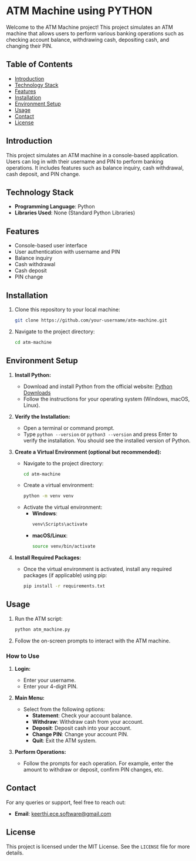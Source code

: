 # ATM Machine using PYTHON

Welcome to the ATM Machine project! This project simulates an ATM machine that allows users to perform various banking operations such as checking account balance, withdrawing cash, depositing cash, and changing their PIN.

## Table of Contents

- [Introduction](#introduction)
- [Technology Stack](#technology-stack)
- [Features](#features)
- [Installation](#installation)
- [Environment Setup](#environment-setup)
- [Usage](#usage)
- [Contact](#contact)
- [License](#license)

## Introduction

This project simulates an ATM machine in a console-based application. Users can log in with their username and PIN to perform banking operations. It includes features such as balance inquiry, cash withdrawal, cash deposit, and PIN change.

## Technology Stack

- **Programming Language**: Python
- **Libraries Used**: None (Standard Python Libraries)

## Features

- Console-based user interface
- User authentication with username and PIN
- Balance inquiry
- Cash withdrawal
- Cash deposit
- PIN change

## Installation

1. Clone this repository to your local machine:
    ```sh
    git clone https://github.com/your-username/atm-machine.git
    ```
2. Navigate to the project directory:
    ```sh
    cd atm-machine
    ```

## Environment Setup

1. **Install Python:**
    - Download and install Python from the official website: [Python Downloads](https://www.python.org/downloads/)
    - Follow the instructions for your operating system (Windows, macOS, Linux).

2. **Verify the Installation:**
    - Open a terminal or command prompt.
    - Type `python --version` or `python3 --version` and press Enter to verify the installation. You should see the installed version of Python.

3. **Create a Virtual Environment (optional but recommended):**
    - Navigate to the project directory:
        ```sh
        cd atm-machine
        ```
    - Create a virtual environment:
        ```sh
        python -m venv venv
        ```
    - Activate the virtual environment:
        - **Windows**:
            ```sh
            venv\Scripts\activate
            ```
        - **macOS/Linux**:
            ```sh
            source venv/bin/activate
            ```

4. **Install Required Packages:**
    - Once the virtual environment is activated, install any required packages (if applicable) using pip:
        ```sh
        pip install -r requirements.txt
        ```

## Usage

1. Run the ATM script:
    ```sh
    python atm_machine.py
    ```
2. Follow the on-screen prompts to interact with the ATM machine.

### How to Use

1. **Login:**
   - Enter your username.
   - Enter your 4-digit PIN.

2. **Main Menu:**
   - Select from the following options:
     - **Statement**: Check your account balance.
     - **Withdraw**: Withdraw cash from your account.
     - **Deposit**: Deposit cash into your account.
     - **Change PIN**: Change your account PIN.
     - **Quit**: Exit the ATM system.

3. **Perform Operations:**
   - Follow the prompts for each operation. For example, enter the amount to withdraw or deposit, confirm PIN changes, etc.

## Contact

For any queries or support, feel free to reach out:

- **Email**: [keerthi.ece.software@gmail.com](mailto:keerthi.ece.software@gmail.com)
  
## License

This project is licensed under the MIT License. See the `LICENSE` file for more details.

